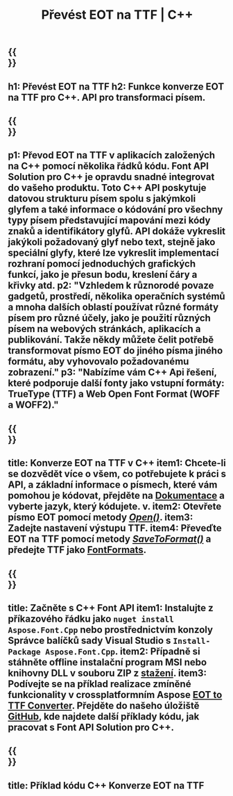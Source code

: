 ﻿---
translation: true
template: /_templates/conversion-child-cpp.md
title: Převést EOT na TTF | C++
description: Převeďte EOT na písma TTF pomocí tohoto C++ API. Funkce konverze funguje na Windows a Linux a v jakémkoli vývojovém prostředí, které podporuje C++.
metakeywords: c++ EOT na TTF, EOT na TTF řešení c++, EOT na TTF převodník písem cpp
url: /cpp/conversion/eot-to-ttf/
family: font
platformtag: cpp
feature: conversion
otherformats: WOFF WOFF2
---

{{<section banner>}}
---
h1: Převést EOT na TTF
h2: Funkce konverze EOT na TTF pro C++. API pro transformaci písem.
---

{{<section overview>}}
---
p1: Převod EOT na TTF v aplikacích založených na С++ pomocí několika řádků kódu. Font API Solution pro С++ je opravdu snadné integrovat do vašeho produktu. Toto C++ API poskytuje datovou strukturu písem spolu s jakýmkoli glyfem a také informace o kódování pro všechny typy písem představující mapování mezi kódy znaků a identifikátory glyfů. API dokáže vykreslit jakýkoli požadovaný glyf nebo text, stejně jako speciální glyfy, které lze vykreslit implementací rozhraní pomocí jednoduchých grafických funkcí, jako je přesun bodu, kreslení čáry a křivky atd.
p2: "Vzhledem k různorodé povaze gadgetů, prostředí, několika operačních systémů a mnoha dalších oblastí používat různé formáty písem pro různé účely, jako je použití různých písem na webových stránkách, aplikacích a publikování. Takže někdy můžete čelit potřebě transformovat písmo EOT do jiného písma jiného formátu, aby vyhovovalo požadovanému zobrazení."
p3: "Nabízíme vám С++ Api řešení, které podporuje další fonty jako vstupní formáty: TrueType (TTF) a Web Open Font Format (WOFF a WOFF2)."
---

{{<section feature1>}}
---
title: Konverze EOT na TTF v C++
item1: Chcete-li se dozvědět více o všem, co potřebujete k práci s API, a základní informace o písmech, které vám pomohou je kódovat, přejděte na [Dokumentace](https://docs.aspose.com/font/) a vyberte jazyk, který kódujete. v.
item2: Otevřete písmo EOT pomocí metody [*Open()*](https://reference.aspose.com/font/cpp/class/aspose.font.font#ac2387bf04ccb5bac51cf37984d4ebf33).
item3: Zadejte nastavení výstupu TTF.
item4: Převeďte EOT na TTF pomocí metody [*SaveToFormat()*](https://reference.aspose.com/font/cpp/class/aspose.font.font#a670ea97404fd72c2e51b0e8c543c8a45) a předejte TTF jako [FontFormats](https://reference.aspose.com/font/cpp/namespace/aspose.font#a93d0dcc7c00f5c7027d60e14a5433c74).
---

{{<section feature2>}}
---
title: Začněte s C++ Font API
item1: Instalujte z příkazového řádku jako ```nuget install Aspose.Font.Cpp``` nebo prostřednictvím konzoly Správce balíčků sady Visual Studio s ```Install-Package Aspose.Font.Cpp```.
item2: Případně si stáhněte offline instalační program MSI nebo knihovny DLL v souboru ZIP z [stažení](https://downloads.aspose.com/font/cpp).
item3: Podívejte se na příklad realizace zmíněné funkcionality v crossplatformním Aspose [EOT to TTF Converter](https://products.aspose.app/font/conversion/eot-to-ttf). Přejděte do našeho úložiště [GitHub](https://github.com/aspose-font/Aspose.Font-Documentation/tree/master/cpp-examples), kde najdete další příklady kódu, jak pracovat s Font API Solution pro C++.
---

{{<section codeexample>}}
---
title: Příklad kódu C++ Konverze EOT na TTF
---





